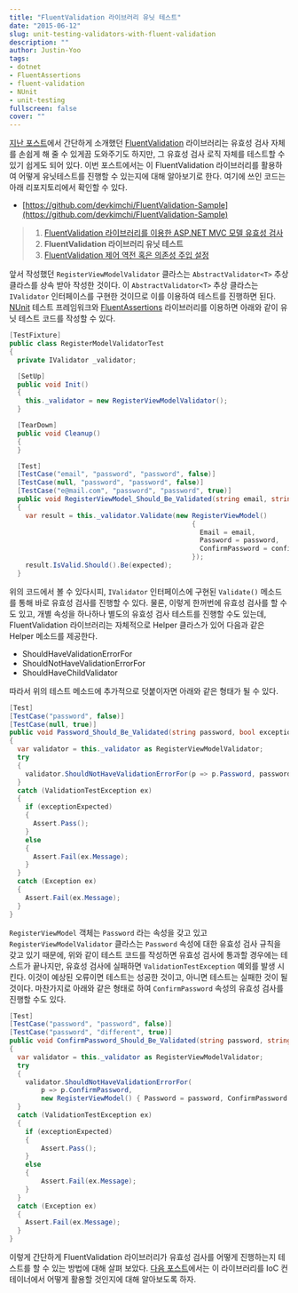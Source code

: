 ```yaml
---
title: "FluentValidation 라이브러리 유닛 테스트"
date: "2015-06-12"
slug: unit-testing-validators-with-fluent-validation
description: ""
author: Justin-Yoo
tags:
- dotnet
- FluentAssertions
- fluent-validation
- NUnit
- unit-testing
fullscreen: false
cover: ""
---
```


[지난 포스트](http://blog.aliencube.org/ko/2015/06/04/validating-asp-net-mvc-models-using-fluentvalidation-library/)에서 간단하게 소개했던 [FluentValidation](https://github.com/JeremySkinner/FluentValidation) 라이브러리는 유효성 검사 자체를 손쉽게 해 줄 수 있게끔 도와주기도 하지만, 그 유효성 검사 로직 자체를 테스트할 수 있기 쉽게도 되어 있다. 이번 포스트에서는 이 FluentValidation 라이브러리를 활용하여 어떻게 유닛테스트를 진행할 수 있는지에 대해 알아보기로 한다. 여기에 쓰인 코드는 아래 리포지토리에서 확인할 수 있다.

- [https://github.com/devkimchi/FluentValidation-Sample](https://github.com/devkimchi/FluentValidation-Sample)

> 1. [FluentValidation 라이브러리를 이용한 ASP.NET MVC 모델 유효성 검사](http://blog.aliencube.org/ko/2015/06/04/validating-asp-net-mvc-models-using-fluentvalidation-library/)
> 2. **FluentValidation 라이브러리 유닛 테스트**
> 3. [FluentValidation 제어 역전 혹은 의존성 주입 설정](http://blog.aliencube.org/ko/2015/06/16/setting-up-fluent-validation-in-ioc-controller/)

앞서 작성했던 `RegisterViewModelValidator` 클라스는 `AbstractValidator<T>` 추상 클라스를 상속 받아 작성한 것이다. 이 `AbstractValidator<T>` 추상 클라스는 `IValidator` 인터페이스를 구현한 것이므로 이를 이용하여 테스트를 진행하면 된다. [NUnit](http://nunit.org) 테스트 프레임워크와 [FluentAssertions](https://github.com/dennisdoomen/fluentassertions) 라이브러리를 이용하면 아래와 같이 유닛 테스트 코드를 작성할 수 있다.

```csharp
[TestFixture]
public class RegisterModelValidatorTest
{
  private IValidator _validator;

  [SetUp]
  public void Init()
  {
    this._validator = new RegisterViewModelValidator();
  }

  [TearDown]
  public void Cleanup()
  {
  }

  [Test]
  [TestCase("email", "password", "password", false)]
  [TestCase(null, "password", "password", false)]
  [TestCase("e@mail.com", "password", "password", true)]
  public void RegisterViewModel_Should_Be_Validated(string email, string password, string confirmPassword, bool expected)
  {
    var result = this._validator.Validate(new RegisterViewModel()
                                              {
                                                Email = email,
                                                Password = password,
                                                ConfirmPassword = confirmPassword,
                                              });
    result.IsValid.Should().Be(expected);
  }

```

위의 코드에서 볼 수 있다시피, `IValidator` 인터페이스에 구현된 `Validate()` 메소드를 통해 바로 유효성 검사를 진행할 수 있다. 물론, 이렇게 한꺼번에 유효성 검사를 할 수도 있고, 개별 속성을 하나하나 별도의 유효성 검사 테스트를 진행할 수도 있는데, FluentValidation 라이브러리는 자체적으로 Helper 클라스가 있어 다음과 같은 Helper 메소드를 제공한다.

- ShouldHaveValidationErrorFor
- ShouldNotHaveValidationErrorFor
- ShouldHaveChildValidator

따라서 위의 테스트 메소드에 추가적으로 덧붙이자면 아래와 같은 형태가 될 수 있다.

```csharp
[Test]
[TestCase("password", false)]
[TestCase(null, true)]
public void Password_Should_Be_Validated(string password, bool exceptionExpected)
{
  var validator = this._validator as RegisterViewModelValidator;
  try
  {
    validator.ShouldNotHaveValidationErrorFor(p => p.Password, password);
  }
  catch (ValidationTestException ex)
  {
    if (exceptionExpected)
    {
      Assert.Pass();
    }
    else
    {
      Assert.Fail(ex.Message);
    }
  }
  catch (Exception ex)
  {
    Assert.Fail(ex.Message);
  }
}

```

`RegisterViewModel` 객체는 `Password` 라는 속성을 갖고 있고 `RegisterViewModelValidator` 클라스는 `Password` 속성에 대한 유효성 검사 규칙을 갖고 있기 때문에, 위와 같이 테스트 코드를 작성하면 유효성 검사에 통과할 경우에는 테스트가 끝나지만, 유효성 검사에 실패하면 `ValidationTestException` 예외를 발생 시킨다. 이것이 예상된 오류이면 테스트는 성공한 것이고, 아니면 테스트는 실패한 것이 될 것이다. 마찬가지로 아래와 같은 형태로 하여 `ConfirmPassword` 속성의 유효성 검사를 진행할 수도 있다.

```csharp
[Test]
[TestCase("password", "password", false)]
[TestCase("password", "different", true)]
public void ConfirmPassword_Should_Be_Validated(string password, string confirmPassword, bool exceptionExpected)
{
  var validator = this._validator as RegisterViewModelValidator;
  try
  {
    validator.ShouldNotHaveValidationErrorFor(
        p => p.ConfirmPassword,
        new RegisterViewModel() { Password = password, ConfirmPassword = confirmPassword });
  }
  catch (ValidationTestException ex)
  {
    if (exceptionExpected)
    {
        Assert.Pass();
    }
    else
    {
        Assert.Fail(ex.Message);
    }
  }
  catch (Exception ex)
  {
    Assert.Fail(ex.Message);
  }
}

```

이렇게 간단하게 FluentValidation 라이브러리가 유효성 검사를 어떻게 진행하는지 테스트를 할 수 있는 방법에 대해 살펴 보았다. [다음 포스트](http://blog.aliencube.org/ko/2015/06/16/setting-up-fluent-validation-in-ioc-controller/)에서는 이 라이브러리를 IoC 컨테이너에서 어떻게 활용할 것인지에 대해 알아보도록 하자.
